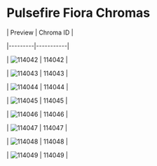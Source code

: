 # Pulsefire Fiora Chromas


| Preview | Chroma ID |

|---------|-----------|

| ![114042](https://raw.communitydragon.org/latest/plugins/rcp-be-lol-game-data/global/default/v1/champion-chroma-images/114/114042.png) | 114042 |

| ![114043](https://raw.communitydragon.org/latest/plugins/rcp-be-lol-game-data/global/default/v1/champion-chroma-images/114/114043.png) | 114043 |

| ![114044](https://raw.communitydragon.org/latest/plugins/rcp-be-lol-game-data/global/default/v1/champion-chroma-images/114/114044.png) | 114044 |

| ![114045](https://raw.communitydragon.org/latest/plugins/rcp-be-lol-game-data/global/default/v1/champion-chroma-images/114/114045.png) | 114045 |

| ![114046](https://raw.communitydragon.org/latest/plugins/rcp-be-lol-game-data/global/default/v1/champion-chroma-images/114/114046.png) | 114046 |

| ![114047](https://raw.communitydragon.org/latest/plugins/rcp-be-lol-game-data/global/default/v1/champion-chroma-images/114/114047.png) | 114047 |

| ![114048](https://raw.communitydragon.org/latest/plugins/rcp-be-lol-game-data/global/default/v1/champion-chroma-images/114/114048.png) | 114048 |

| ![114049](https://raw.communitydragon.org/latest/plugins/rcp-be-lol-game-data/global/default/v1/champion-chroma-images/114/114049.png) | 114049 |